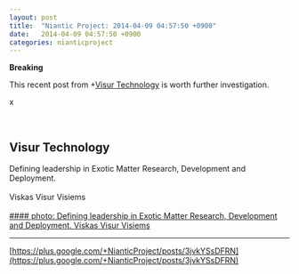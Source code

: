 ```yaml
---
layout: post
title:  "Niantic Project: 2014-04-09 04:57:50 +0900"
date:   2014-04-09 04:57:50 +0900
categories: nianticproject
---
```

**Breaking**

This recent post from +[Visur Technology](https://plus.google.com/115880454950193571355 "") is worth further investigation.

x<div class="shared"><br /><h2>Visur Technology</h2>Defining leadership in Exotic Matter Research, Development and Deployment.<br /><br />Viskas Visur Visiems<br /><br /></div>
[#### photo: Defining leadership in Exotic Matter Research, Development and Deployment.
Viskas Visur Visiems](https://lh5.googleusercontent.com/-Rj_O8Ttwq2A/U0RSDlJyCuI/AAAAAAAAAPs/VgoOpTwMJcE/w1331-h1331/capsa.png "")
- - -
[https://plus.google.com/+NianticProject/posts/3jvkYSsDFRN](https://plus.google.com/+NianticProject/posts/3jvkYSsDFRN)

